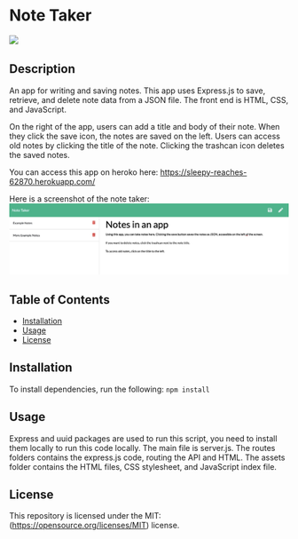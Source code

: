 # Note Taker
![](https://img.shields.io/badge/License-MIT-yellow.svg)

## Description
An app for writing and saving notes. This app uses Express.js to save, retrieve, and delete note data from a JSON file. The front end is HTML, CSS, and JavaScript.

On the right of the app, users can add a title and body of their note. When they click the save icon, the notes are saved on the left. Users can access old notes by clicking the title of the note. Clicking the trashcan icon deletes the saved notes. 

You can access this app on heroko here: https://sleepy-reaches-62870.herokuapp.com/

Here is a screenshot of the note taker: 
<img src="./Develop/images/screenshot.jpg" alt="screenshot of notetake app example">

## Table of Contents
* [Installation](#installation)
* [Usage](#usage)
* [License](#license)


## Installation
To install dependencies, run the following:
`
npm install
`

## Usage
Express and uuid packages are used to run this script, you need to install them locally to run this code locally. The main file is server.js. The routes folders contains the express.js code, routing the API and HTML. The assets folder contains the HTML files, CSS stylesheet, and JavaScript index file.

## License
This repository is licensed under the MIT: (https://opensource.org/licenses/MIT) license.


